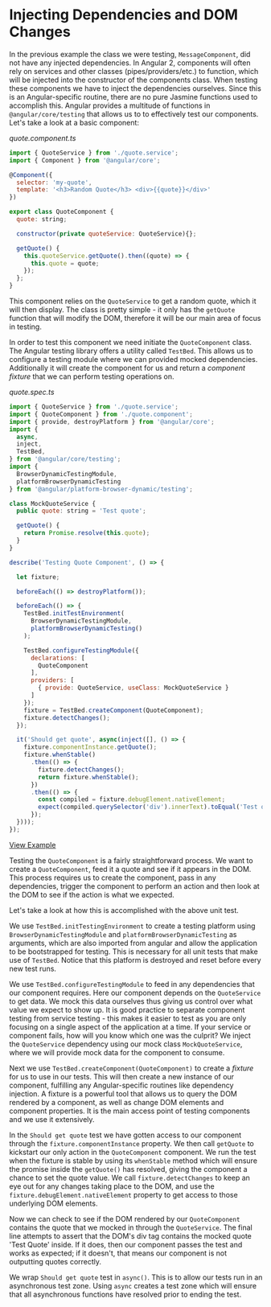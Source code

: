 # Injecting Dependencies and DOM Changes

In the previous example the class we were testing, `MessageComponent`, did not have any injected dependencies. In Angular 2, components will often rely on services and other classes (pipes/providers/etc.) to function, which will be injected into the constructor of the components class. When testing these components we have to inject the dependencies ourselves. Since this is an Angular-specific routine, there are no pure Jasmine functions used to accomplish this. Angular provides a multitude of functions in `@angular/core/testing` that allows us to to effectively test our components. Let's take a look at a basic component:

*quote.component.ts*

```js
import { QuoteService } from './quote.service';
import { Component } from '@angular/core';

@Component({
  selector: 'my-quote',
  template: '<h3>Random Quote</h3> <div>{{quote}}</div>'
})

export class QuoteComponent {
  quote: string;

  constructor(private quoteService: QuoteService){};

  getQuote() {
    this.quoteService.getQuote().then((quote) => {
      this.quote = quote;
    });
  };
}
```

This component relies on the `QuoteService` to get a random quote, which it will then display. The class is pretty simple - it only has the `getQuote` function that will modify the DOM, therefore it will be our main area of focus in testing.

In order to test this component we need initiate the `QuoteComponent` class. The Angular testing library offers a utility called `TestBed`. This allows us to configure a testing module where we can provided mocked dependencies. Additionally it will create the component for us and return a *component fixture* that we can perform testing operations on.

*quote.spec.ts*

```js
import { QuoteService } from './quote.service';
import { QuoteComponent } from './quote.component';
import { provide, destroyPlatform } from '@angular/core';
import {
  async,
  inject,
  TestBed,
} from '@angular/core/testing';
import {
  BrowserDynamicTestingModule,
  platformBrowserDynamicTesting
} from '@angular/platform-browser-dynamic/testing';

class MockQuoteService {
  public quote: string = 'Test quote';

  getQuote() {
    return Promise.resolve(this.quote);
  }
}

describe('Testing Quote Component', () => {

  let fixture;

  beforeEach(() => destroyPlatform());

  beforeEach(() => {
    TestBed.initTestEnvironment(
      BrowserDynamicTestingModule,
      platformBrowserDynamicTesting()
    );

    TestBed.configureTestingModule({
      declarations: [
        QuoteComponent
      ],
      providers: [
        { provide: QuoteService, useClass: MockQuoteService }
      ]
    });
    fixture = TestBed.createComponent(QuoteComponent);
    fixture.detectChanges();
  });

  it('Should get quote', async(inject([], () => {
    fixture.componentInstance.getQuote();
    fixture.whenStable()
      .then(() => {
        fixture.detectChanges();
        return fixture.whenStable();
      })
      .then(() => {
        const compiled = fixture.debugElement.nativeElement;
        expect(compiled.querySelector('div').innerText).toEqual('Test quote');
      });
  })));
});
```
[View Example](http://plnkr.co/edit/7KZu1Yg6kBX7rksrpRHV?p=preview)

Testing the `QuoteComponent` is a fairly straightforward process. We want to create a `QuoteComponent`, feed it a quote and see if it appears in the DOM. This process requires us to create the component, pass in any dependencies, trigger the component to perform an action and then look at the DOM to see if the action is what we expected. 

Let's take a look at how this is accomplished with the above unit test.

We use `TestBed.initTestingEnvironment` to create a testing platform using `BrowserDynamicTestingModule` and `platformBrowserDynamicTesting` as arguments, which are also imported from angular and allow the application to be bootstrapped for testing. This is necessary for all unit tests that make use of `TestBed`. Notice that this platform is destroyed and reset before every new test runs.

We use `TestBed.configureTestingModule` to feed in any dependencies that our component requires. Here our component depends on the `QuoteService` to get data. We mock this data ourselves thus giving us control over what value we expect to show up. It is good practice to separate component testing from service testing - this makes it easier to test as you are only focusing on a single aspect of the application at a time. If your service or component fails, how will you know which one was the culprit? We inject the `QuoteService` dependency using our mock class `MockQuoteService`, where we will provide mock data for the component to consume.

Next we use `TestBed.createComponent(QuoteComponent)` to create a *fixture* for us to use in our tests. This will then create a new instance of our component, fulfilling any Angular-specific routines like dependency injection. A fixture is a powerful tool that allows us to query the DOM rendered by a component, as well as change DOM elements and component properties. It is the main access point of testing components and we use it extensively.

In the `Should get quote` test we have gotten access to our component through the `fixture.componentInstance` property. We then call `getQuote` to kickstart our only action in the `QuoteComponent` component. We run the test when the fixture is stable by using its `whenStable` method which will ensure the promise inside the `getQuote()` has resolved, giving the component a chance to set the quote value. We call `fixture.detectChanges` to keep an eye out for any changes taking place to the DOM, and use the `fixture.debugElement.nativeElement` property to get access to those underlying DOM elements. 

Now we can check to see if the DOM rendered by our `QuoteComponent` contains the quote that we mocked in through the `QuoteService`. The final line attempts to assert that the DOM's div tag contains the mocked quote 'Test Quote' inside. If it does, then our component passes the test and works as expected; if it doesn't, that means our component is not outputting quotes correctly.

We wrap `Should get quote` test in `async()`. This is to allow our tests run in an asynchronous test zone. Using `async` creates a test zone which will ensure that all asynchronous functions have resolved prior to ending the test.

